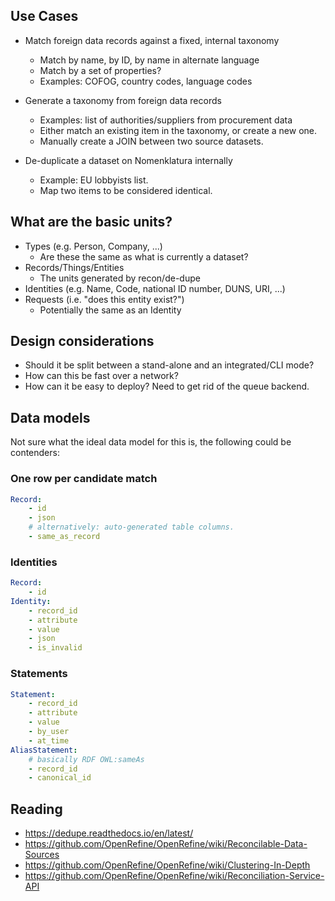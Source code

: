 
## Use Cases

* Match foreign data records against a fixed, internal taxonomy
    * Match by name, by ID, by name in alternate language
    * Match by a set of properties?
    * Examples: COFOG, country codes, language codes

* Generate a taxonomy from foreign data records
    * Examples: list of authorities/suppliers from procurement data
    * Either match an existing item in the taxonomy, or create a new one.
    * Manually create a JOIN between two source datasets.

* De-duplicate a dataset on Nomenklatura internally
    * Example: EU lobbyists list.
    * Map two items to be considered identical.


## What are the basic units? 

* Types (e.g. Person, Company, ...)
    * Are these the same as what is currently a dataset?
* Records/Things/Entities
    * The units generated by recon/de-dupe
* Identities (e.g. Name, Code, national ID number, DUNS, URI, ...)
* Requests (i.e. "does this entity exist?")
    * Potentially the same as an Identity

## Design considerations

* Should it be split between a stand-alone and an integrated/CLI mode?
* How can this be fast over a network?
* How can it be easy to deploy? Need to get rid of the queue backend.

## Data models

Not sure what the ideal data model for this is, the following could be contenders:

### One row per candidate match

```yaml
Record:
    - id
    - json
    # alternatively: auto-generated table columns.
    - same_as_record
```

### Identities

```yaml
Record:
    - id
Identity:
    - record_id
    - attribute
    - value
    - json
    - is_invalid
```

### Statements

```yaml
Statement:
    - record_id
    - attribute
    - value
    - by_user
    - at_time
AliasStatement:
    # basically RDF OWL:sameAs
    - record_id
    - canonical_id 
```

## Reading

* https://dedupe.readthedocs.io/en/latest/
* https://github.com/OpenRefine/OpenRefine/wiki/Reconcilable-Data-Sources
* https://github.com/OpenRefine/OpenRefine/wiki/Clustering-In-Depth
* https://github.com/OpenRefine/OpenRefine/wiki/Reconciliation-Service-API
